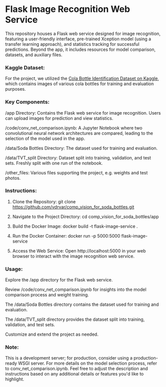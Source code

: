 # Flask Image Recognition Web Service

This repository houses a Flask web service designed for image recognition, featuring a user-friendly interface, pre-trained Xception model (using a transfer learning approach), and statistics tracking for successful predictions. Beyond the app, it includes resources for model comparison, datasets, and auxiliary files.

### Kaggle Dataset:

For the project, we utilized the [Cola Bottle Identification Dataset on Kaggle](https://www.kaggle.com/datasets/deadskull7/cola-bottle-identification/code), which contains images of various cola bottles for training and evaluation purposes.

### Key Components:

/app Directory: Contains the Flask web service for image recognition. Users can upload images for prediction and view statistics.

/code/conv_net_comparison.ipynb: A Jupyter Notebook where two convolutional neural network architectures are compared, leading to the selection of the model used in the app.

/data/Soda Bottles Directory: The dataset used for training and evaluation.

/data/TVT_split Directory: Dataset split into training, validation, and test sets. Freshly split with one run of the notebook.

/other_files: Various files supporting the project, e.g. weights and test photos.

### Instructions:

1) Clone the Repository:
git clone https://github.com/vdrvar/comp_vision_for_soda_bottles.git

2) Navigate to the Project Directory:
cd comp_vision_for_soda_bottles/app

3) Build the Docker Image:
docker build -t flask-image-service .

4) Run the Docker Container:
docker run -p 5000:5000 flask-image-service

5) Access the Web Service:
Open http://localhost:5000 in your web browser to interact with the image recognition web service.

### Usage:

Explore the /app directory for the Flask web service.

Review /code/conv_net_comparison.ipynb for insights into the model comparison process and weight training.

The /data/Soda Bottles directory contains the dataset used for training and evaluation.

The /data/TVT_split directory provides the dataset split into training, validation, and test sets.

Customize and extend the project as needed.


### Note:

This is a development server; for production, consider using a production-ready WSGI server.
For more details on the model selection process, refer to conv_net_comparison.ipynb.
Feel free to adjust the description and instructions based on any additional details or features you'd like to highlight.
